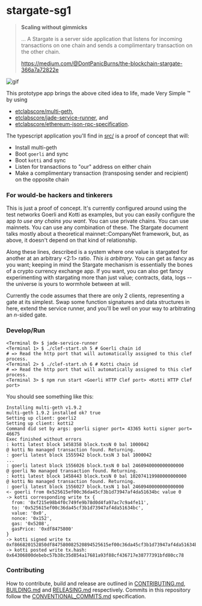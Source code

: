 # stargate-sg1

> __Scaling without gimmicks__
> 
> ... A Stargate is a server side application that listens for incoming transactions on one chain and sends a complimentary transaction on the other chain. 
>
> https://medium.com/@DontPanicBurns/the-blockchain-stargate-366a7a72822e

![gif](https://miro.medium.com/max/500/1*kMj5jSrsMRUIyhylR9ic2A.gif)

This prototype app brings the above cited idea to life, made Very Simple :tm: by using
 
- [etclabscore/multi-geth](https://github.com/etclabscore/multi-geth),
- [etclabscore/jade-service-runner](https://github.com/etclabscore/jade-service-runner), and 
- [etclabscore/ethereum-json-rpc-specification](https://github.com/etclabscore/ethereum-json-rpc-specification).

The typescript application you'll find in [src/](./src/) is a proof of concept that will:

- Install multi-geth
- Boot `goerli` and sync
- Boot `kotti` and sync
- Listen for transactions to "our" address on either chain
- Make a complimentary transaction (transposing sender and recipient) on the opposite chain

### For would-be hackers and tinkerers

This is just a proof of concept. It's currently configured around using the test networks Goerli
and Kotti as examples, but you can easily configure the app _to use any chains you want_. You can
use private chains. You can use mainnets. You can use any combination of these. The Stargate document 
talks mostly about a theoretical mainnet::CompanyNet framework, but, as above, it doesn't depend 
on that kind of relationship. 

Along these lines, described is a system where one value is stargated for another at an 
arbitrary <2:1> ratio. _This is arbitrary_. You can get as fancy as you want; keeping in mind the Stargate mechanism
is essentially the bones of a crypto currency exchange app. If you want, you can also get fancy 
experimenting with stargating more than just value; contracts, data, logs -- the universe is 
yours to wormhole between at will.

Currently the code assumes that there are only 2 clients, representing a gate at its simplest.
Swap some function signatures and data structures in here, extend the service runner, and you'll be
well on your way to arbitrating an _n_-sided gate. 

### Develop/Run

```shell
<Terminal 0> $ jade-service-runner
<Terminal 1> $ ./clef-start.sh 5 # Goerli chain id
# => Read the http port that will automatically assigned to this clef process.
<Terminal 2> $ ./clef-start.sh 6 # Kotti chain id
# => Read the http port that will automatically assigned to this clef process.
<Terminal 3> $ npm run start <Goerli HTTP Clef port> <Kotti HTTP Clef port>
```

You should see something like this:
```shell
Installing multi-geth v1.9.2
multi-geth 1.9.2 installed ok? true
Setting up client: goerli2
Setting up client: kotti2
Command did set by args: goerli signer port= 43365 kotti signer port= 46675
Exec finished without errors
: kotti latest block 1458358 block.txsN 0 bal 1000042
@ kotti No managed transaction found. Returning.
: goerli latest block 1555942 block.txsN 3 bal 1000042
...
: goerli latest block 1556026 block.txsN 0 bal 2460940000000000000
@ goerli No managed transaction found. Returning.
: kotti latest block 1458443 block.txsN 0 bal 102074119980000000000
@ kotti No managed transaction found. Returning.
: goerli latest block 1556027 block.txsN 1 bal 2460940000000000000
<- goerli from 0x525615ef00c36da45cf3b1d73947af4da51634bc value 0
-> kotti corresponding write tx {
  from: '0xf215e98b4f0c749fe9b78d0d4fa97ac7c9a4fe11',
  to: '0x525615ef00c36da45cf3b1d73947af4da51634bc',
  value: '0x0',
  nonce: '0x152',
  gas: '0x5208',
  gasPrice: '0xdf8475800'
}
-> kotti signed write tx 0xf866820152850df847580082520894525615ef00c36da45cf3b1d73947af4da51634bc80802fa019c14ccb8d07f85087bf12d44030bbaef56d9d47c3aa2ec5a9ac3cfe5d00e138a0535b77fe28b2f2465cb55ffcca68f8a058817f905a7697456bdbe26ce18a954f
-> kotti posted write tx.hash: 0x64306800debebc57b38c35d854a17681a93f88cf436717e38777391bfd80cc78
```

### Contributing

How to contribute, build and release are outlined in [CONTRIBUTING.md](CONTRIBUTING.md), [BUILDING.md](BUILDING.md) and [RELEASING.md](RELEASING.md) respectively. Commits in this repository follow the [CONVENTIONAL_COMMITS.md](CONVENTIONAL_COMMITS.md) specification.
